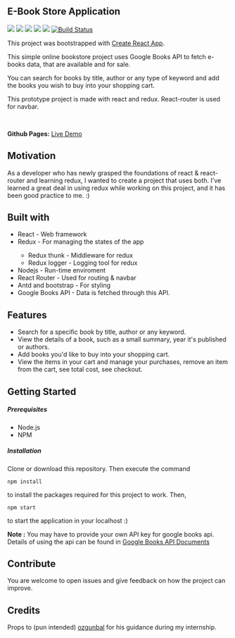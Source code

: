 ## E-Book Store Application

<img src = "https://img.shields.io/badge/react-16.8.4-blue.svg"/> <img src = "https://img.shields.io/badge/npm-6.7.0-green.svg"/> 
<img src = "https://img.shields.io/badge/redux-4.0.1-yellow.svg"/> <img src = "https://img.shields.io/badge/nodejs-11.11.0-orange.svg"/>
<img src = "https://img.shields.io/badge/reactrouter-4.3.1-lightgrey.svg"/>
[![Build Status](https://travis-ci.com/EkinEren/BookStore.svg?branch=master)](https://travis-ci.com/EkinEren/BookStore)

This project was bootstrapped with [Create React App](https://github.com/facebookincubator/create-react-app).

<p>This simple online bookstore project uses Google Books API to fetch e-books data, that are available and for sale. </p>
<p>You can search for books by title, author or any type of keyword and add the books you wish to buy into your shopping cart.</p>
<p>This prototype project is made with react and redux. React-router is used for navbar.</p>
<br>

<b>Github Pages:</b> [Live Demo](https://EkinEren.github.io/BookStore/)

## Motivation

As a developer who has newly grasped the foundations of react & react-router and learning redux, I wanted to create a project that uses both. 
I've learned a great deal in using redux while working on this project, and it has been good practice to me. :)

## Built with

<ul>
<li>React - Web framework</li>
<li>Redux - For managing the states of the app</li>
<ul><li>Redux thunk - Middleware for redux</li>
<li>Redux logger - Logging tool for redux</li></ul>
<li>Nodejs - Run-time enviroment</li>
<li>React Router - Used for routing & navbar</li>
<li>Antd and bootstrap - For styling</li>
<li>Google Books API - Data is fetched through this API.</li>
</ul>

## Features

<ul>
<li>Search for a specific book by title, author or any keyword.</li>
<li>View the details of a book, such as a small summary, year it's published or authors.</li>
<li>Add books you'd like to buy into your shopping cart.</li>
<li>View the items in your cart and manage your purchases, remove an item from the cart, see total cost, see checkout.</li>
</ul>

## Getting Started

<h5>Prerequisites</h5>

<ul>
<li>Node.js</li>
<li>NPM</li>
</ul>

<h5>Installation</h5>

<p>Clone or download this repository. Then execute the command</p>

```npm install```

</p>to install the packages required for this project to work. Then, </p>

```npm start``` 

<p>to start the application in your localhost :)</p> 

<b>Note :</b> You may have to provide your own API key for google books api. Details of using the api can be found in [Google Books API Documents](https://developers.google.com/books/docs/v1/using)

## Contribute

You are welcome to open issues and give feedback on how the project can improve.

## Credits

Props to (pun intended) [ozgunbal](https://github.com/ozgunbal) for his guidance during my internship.